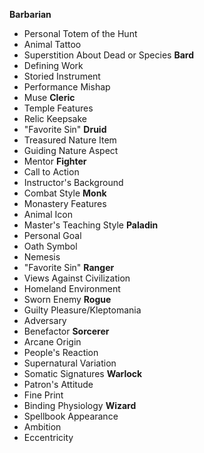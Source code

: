 **Barbarian**
- Personal Totem of the Hunt
- Animal Tattoo
- Superstition About Dead or Species
**Bard**
- Defining Work
- Storied Instrument
- Performance Mishap
- Muse
**Cleric**
- Temple Features
- Relic Keepsake
- "Favorite Sin"
**Druid**
- Treasured Nature Item
- Guiding Nature Aspect
- Mentor
**Fighter**
- Call to Action
- Instructor's Background
- Combat Style
**Monk**
- Monastery Features
- Animal Icon
- Master's Teaching Style
**Paladin**
- Personal Goal
- Oath Symbol
- Nemesis
- "Favorite Sin"
**Ranger**
- Views Against Civilization
- Homeland Environment
- Sworn Enemy
**Rogue**
- Guilty Pleasure/Kleptomania
- Adversary
- Benefactor
**Sorcerer**
- Arcane Origin
- People's Reaction
- Supernatural Variation
- Somatic Signatures
**Warlock**
- Patron's Attitude
- Fine Print
- Binding Physiology
**Wizard**
- Spellbook Appearance
- Ambition
- Eccentricity